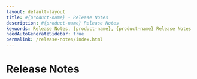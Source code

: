 ```yaml
---
layout: default-layout
title: #{product-name} - Release Notes
description: #{product-name} Release Notes
keywords: Release Notes, {product-name}, {product-name} Release Notes
needAutoGenerateSidebar: true
permalink: /release-notes/index.html
---
```


# Release Notes